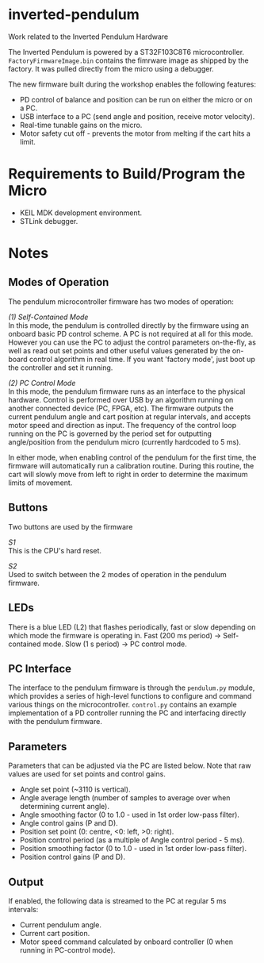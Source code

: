 # inverted-pendulum
Work related to the Inverted Pendulum Hardware

The Inverted Pendulum is powered by a ST32F103C8T6 microcontroller. `FactoryFirmwareImage.bin` contains the fimrware image as shipped by the factory. It was pulled directly from the micro using a debugger.

The new firmware built during the workshop enables the following features:
* PD control of balance and position can be run on either the micro or on a PC.
* USB interface to a PC (send angle and position, receive motor velocity).
* Real-time tunable gains on the micro.
* Motor safety cut off - prevents the motor from melting if the cart hits a limit.

# Requirements to Build/Program the Micro
* KEIL MDK development environment.
* STLink debugger.

# Notes
## Modes of Operation

The pendulum microcontroller firmware has two modes of operation:

_(1) Self-Contained Mode_  
In this mode, the pendulum is controlled directly by the firmware using an onboard basic PD control scheme. A PC is not required at all for this mode. However you can use the PC to adjust the control parameters on-the-fly, as well as read out set points and other useful values generated by the on-board control algorithm in real time. If you want 'factory mode', just boot up the controller and set it running.

_(2) PC Control Mode_  
In this mode, the pendulum firmware runs as an interface to the physical hardware. Control is performed over USB by an algorithm running on another connected device (PC, FPGA, etc). The firmware outputs the current pendulum angle and cart position at regular intervals, and accepts motor speed and direction as input. The frequency of the control loop running on the PC is governed by the period set for outputting angle/position from the pendulum micro (currently hardcoded to 5 ms).

In either mode, when enabling control of the pendulum for the first time, the firmware will automatically run a calibration routine. During this routine, the cart will slowly move from left to right in order to determine the maximum limits of movement.

## Buttons

Two buttons are used by the firmware

_S1_  
This is the CPU's hard reset.

_S2_  
Used to switch between the 2 modes of operation in the pendulum firmware.

## LEDs

There is a blue LED (L2) that flashes periodically, fast or slow depending on which mode the firmware is operating in. Fast (200 ms period) -> Self-contained mode. Slow (1 s period) -> PC control mode.

## PC Interface

The interface to the pendulum firmware is through the `pendulum.py` module, which provides a series of high-level functions to configure and command various things on the microcontroller. `control.py` contains an example implementation of a PD controller running the PC and interfacing directly with the pendulum firmware.

## Parameters

Parameters that can be adjusted via the PC are listed below. Note that raw values are used for set points and control gains.
* Angle set point (~3110 is vertical).
* Angle average length (number of samples to average over when determining current angle).
* Angle smoothing factor (0 to 1.0 - used in 1st order low-pass filter).
* Angle control gains (P and D).
* Position set point (0: centre, <0: left, >0: right).
* Position control period (as a multiple of Angle control period - 5 ms).
* Position smoothing factor (0 to 1.0 - used in 1st order low-pass filter).
* Position control gains (P and D).

## Output

If enabled, the following data is streamed to the PC at regular 5 ms intervals:
* Current pendulum angle.
* Current cart position.
* Motor speed command calculated by onboard controller (0 when running in PC-control mode).
